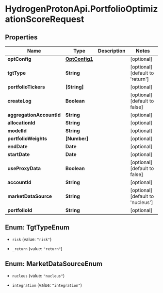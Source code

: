 # HydrogenProtonApi.PortfolioOptimizationScoreRequest

## Properties
Name | Type | Description | Notes
------------ | ------------- | ------------- | -------------
**optConfig** | [**OptConfig1**](OptConfig1.md) |  | [optional] 
**tgtType** | **String** |  | [optional] [default to 'return']
**portfolioTickers** | **[String]** |  | [optional] 
**createLog** | **Boolean** |  | [optional] [default to false]
**aggregationAccountId** | **String** |  | [optional] 
**allocationId** | **String** |  | [optional] 
**modelId** | **String** |  | [optional] 
**portfolioWeights** | **[Number]** |  | [optional] 
**endDate** | **Date** |  | [optional] 
**startDate** | **Date** |  | [optional] 
**useProxyData** | **Boolean** |  | [optional] [default to false]
**accountId** | **String** |  | [optional] 
**marketDataSource** | **String** |  | [optional] [default to 'nucleus']
**portfolioId** | **String** |  | [optional] 


<a name="TgtTypeEnum"></a>
## Enum: TgtTypeEnum


* `risk` (value: `"risk"`)

* `_return` (value: `"return"`)




<a name="MarketDataSourceEnum"></a>
## Enum: MarketDataSourceEnum


* `nucleus` (value: `"nucleus"`)

* `integration` (value: `"integration"`)




